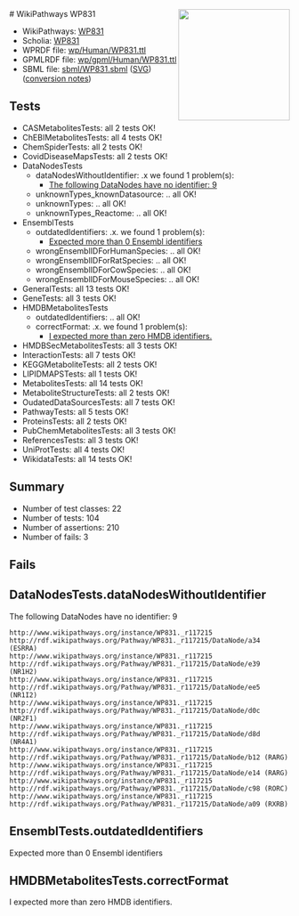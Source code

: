 <img style="float: right; width: 200px" src="../logo.png" />
# WikiPathways WP831

* WikiPathways: [WP831](https://identifiers.org/wikipathways:WP831)
* Scholia: [WP831](https://scholia.toolforge.org/wikipathways/WP831)
* WPRDF file: [wp/Human/WP831.ttl](../wp/Human/WP831.ttl)
* GPMLRDF file: [wp/gpml/Human/WP831.ttl](../wp/gpml/Human/WP831.ttl)
* SBML file: [sbml/WP831.sbml](../sbml/WP831.sbml) ([SVG](../sbml/WP831.svg)) ([conversion notes](../sbml/WP831.txt))

## Tests
* CASMetabolitesTests: all 2 tests OK!
* ChEBIMetabolitesTests: all 4 tests OK!
* ChemSpiderTests: all 2 tests OK!
* CovidDiseaseMapsTests: all 2 tests OK!
* DataNodesTests
    * dataNodesWithoutIdentifier: .x we found 1 problem(s):
        * [The following DataNodes have no identifier: 9](#d2d32fa8)
    * unknownTypes_knownDatasource: .. all OK!
    * unknownTypes: .. all OK!
    * unknownTypes_Reactome: .. all OK!
* EnsemblTests
    * outdatedIdentifiers: .x. we found 1 problem(s):
        * [Expected more than 0 Ensembl identifiers](#f44398b7)
    * wrongEnsemblIDForHumanSpecies: .. all OK!
    * wrongEnsemblIDForRatSpecies: .. all OK!
    * wrongEnsemblIDForCowSpecies: .. all OK!
    * wrongEnsemblIDForMouseSpecies: .. all OK!
* GeneralTests: all 13 tests OK!
* GeneTests: all 3 tests OK!
* HMDBMetabolitesTests
    * outdatedIdentifiers: .. all OK!
    * correctFormat: .x. we found 1 problem(s):
        * [I expected more than zero HMDB identifiers.](#ad154c1e)
* HMDBSecMetabolitesTests: all 3 tests OK!
* InteractionTests: all 7 tests OK!
* KEGGMetaboliteTests: all 2 tests OK!
* LIPIDMAPSTests: all 1 tests OK!
* MetabolitesTests: all 14 tests OK!
* MetaboliteStructureTests: all 2 tests OK!
* OudatedDataSourcesTests: all 7 tests OK!
* PathwayTests: all 5 tests OK!
* ProteinsTests: all 2 tests OK!
* PubChemMetabolitesTests: all 3 tests OK!
* ReferencesTests: all 3 tests OK!
* UniProtTests: all 4 tests OK!
* WikidataTests: all 14 tests OK!


## Summary

* Number of test classes: 22
* Number of tests: 104
* Number of assertions: 210
* Number of fails: 3

## Fails

<a name="d2d32fa8" />

## DataNodesTests.dataNodesWithoutIdentifier

The following DataNodes have no identifier: 9
```
http://www.wikipathways.org/instance/WP831._r117215 http://rdf.wikipathways.org/Pathway/WP831._r117215/DataNode/a34 (ESRRA)
http://www.wikipathways.org/instance/WP831._r117215 http://rdf.wikipathways.org/Pathway/WP831._r117215/DataNode/e39 (NR1H2)
http://www.wikipathways.org/instance/WP831._r117215 http://rdf.wikipathways.org/Pathway/WP831._r117215/DataNode/ee5 (NR1I2)
http://www.wikipathways.org/instance/WP831._r117215 http://rdf.wikipathways.org/Pathway/WP831._r117215/DataNode/d0c (NR2F1)
http://www.wikipathways.org/instance/WP831._r117215 http://rdf.wikipathways.org/Pathway/WP831._r117215/DataNode/d8d (NR4A1)
http://www.wikipathways.org/instance/WP831._r117215 http://rdf.wikipathways.org/Pathway/WP831._r117215/DataNode/b12 (RARG)
http://www.wikipathways.org/instance/WP831._r117215 http://rdf.wikipathways.org/Pathway/WP831._r117215/DataNode/e14 (RARG)
http://www.wikipathways.org/instance/WP831._r117215 http://rdf.wikipathways.org/Pathway/WP831._r117215/DataNode/c98 (RORC)
http://www.wikipathways.org/instance/WP831._r117215 http://rdf.wikipathways.org/Pathway/WP831._r117215/DataNode/a09 (RXRB)
```

<a name="f44398b7" />

## EnsemblTests.outdatedIdentifiers

Expected more than 0 Ensembl identifiers
<a name="ad154c1e" />

## HMDBMetabolitesTests.correctFormat

I expected more than zero HMDB identifiers.
